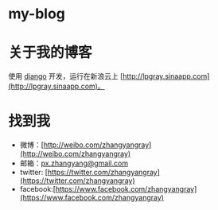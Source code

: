 my-blog
===========
# 关于我的博客
使用 [django](https://www.djangoproject.com/) 开发，运行在新浪云上 [http://lpgray.sinaapp.com](http://lpgray.sinaapp.com)。

# 找到我
- 微博：[http://weibo.com/zhangyangray](http://weibo.com/zhangyangray)
- 邮箱：[px.zhangyang@gmail.com](mailto://px.zhangyang@gmail.com)
- twitter: [https://twitter.com/zhangyangray](https://twitter.com/zhangyangray)
- facebook:[https://www.facebook.com/zhangyangray](https://www.facebook.com/zhangyangray)
